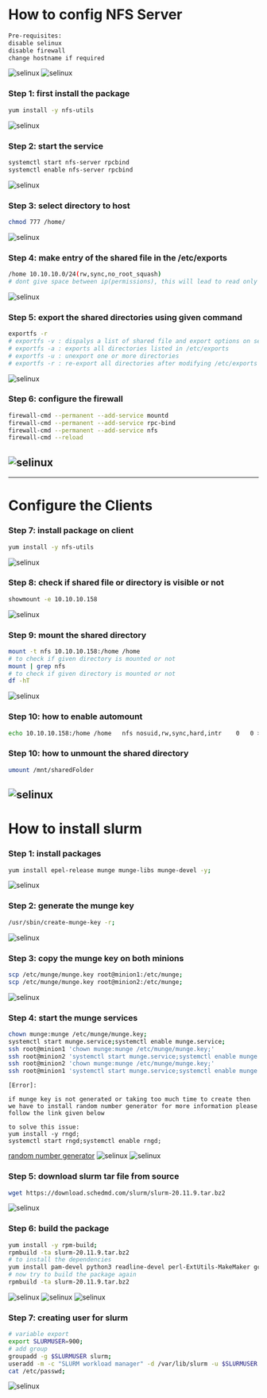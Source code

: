 # How to config NFS Server

```bash
Pre-requisites:
disable selinux
disable firewall
change hostname if required
```
![selinux](./images/1.jpg)
![selinux](./images/2.jpg)

### Step 1: first install the package
```bash
yum install -y nfs-utils
```
![selinux](./images/3.jpg)


### Step 2: start the service
```bash
systemctl start nfs-server rpcbind
systemctl enable nfs-server rpcbind
```
![selinux](./images/4.jpg)

### Step 3: select directory to host
```bash
chmod 777 /home/
```
![selinux](./images/5.jpg)

### Step 4: make entry of the shared file in the /etc/exports
```bash
/home 10.10.10.0/24(rw,sync,no_root_squash)
# dont give space between ip(permissions), this will lead to read only file system error
```
![selinux](./images/6.jpg)


### Step 5: export the shared directories using given command
```bash
exportfs -r
# exportfs -v : dispalys a list of shared file and export options on server
# exportfs -a : exports all directories listed in /etc/exports
# exportfs -u : unexport one or more directories
# exportfs -r : re-export all directories after modifying /etc/exports
```
![selinux](./images/7.jpg)


### Step 6: configure the firewall
```bash
firewall-cmd --permanent --add-service mountd
firewall-cmd --permanent --add-service rpc-bind
firewall-cmd --permanent --add-service nfs
firewall-cmd --reload
```
![selinux](./images/8.jpg)
---
---
# Configure the Clients
### Step 7: install package on client 
```bash
yum install -y nfs-utils            
```
![selinux](./images/9.jpg)

### Step 8: check if shared file or directory is visible or not
```bash
showmount -e 10.10.10.158
```
![selinux](./images/10.jpg)

### Step 9: mount the shared directory
```bash
mount -t nfs 10.10.10.158:/home /home
# to check if given directory is mounted or not
mount | grep nfs 
# to check if given directory is mounted or not
df -hT
```
![selinux](./images/11.jpg)


### Step 10: how to enable automount
```bash
echo 10.10.10.158:/home /home   nfs nosuid,rw,sync,hard,intr    0   0 >> vi /etc/fstab
```
### Step 10: how to unmount the shared directory
```bash
umount /mnt/sharedFolder
```
![selinux](./images/12.jpg)
---

# How to install slurm
### Step 1: install packages
```bash
yum install epel-release munge munge-libs munge-devel -y;
```
![selinux](./images/13.jpg)
### Step 2: generate the munge key 
```bash
/usr/sbin/create-munge-key -r;
```
![selinux](./images/14.jpg)

### Step 3: copy the munge key on both minions 
```bash
scp /etc/munge/munge.key root@minion1:/etc/munge;
scp /etc/munge/munge.key root@minion2:/etc/munge;
```
![selinux](./images/15.jpg)
### Step 4: start the munge services 
```bash
chown munge:munge /etc/munge/munge.key;
systemctl start munge.service;systemctl enable munge.service;
ssh root@minion1 'chown munge:munge /etc/munge/munge.key;' 
ssh root@minion2 'systemctl start munge.service;systemctl enable munge.service;' 
ssh root@minion2 'chown munge:munge /etc/munge/munge.key;' 
ssh root@minion1 'systemctl start munge.service;systemctl enable munge.service;' 
```
```
[Error]:

if munge key is not generated or taking too much time to create then we have to install random number generator for more information please follow the link given below

to solve this issue:
yum install -y rngd;
systemctl start rngd;systemctl enable rngd;
```
[random number generator](https://stackoverflow.com/questions/4819359/dev-random-extremely-slow) 
![selinux](./images/16.jpg)
![selinux](./images/17.jpg)



### Step 5: download slurm tar file from source 
```bash
wget https://download.schedmd.com/slurm/slurm-20.11.9.tar.bz2
```
![selinux](./images/18.jpg)
### Step 6: build the package 
```bash
yum install -y rpm-build;
rpmbuild -ta slurm-20.11.9.tar.bz2
# to install the dependencies
yum install pam-devel python3 readline-devel perl-ExtUtils-MakeMaker gcc mysql-devel -y
# now try to build the package again
rpmbuild -ta slurm-20.11.9.tar.bz2
```
![selinux](./images/19.jpg)
![selinux](./images/20.jpg)
![selinux](./images/21.jpg)

### Step 7: creating user for slurm   
```bash
# variable export 
export SLURMUSER=900;
# add group
groupadd -g $SLURMUSER slurm;
useradd -m -c "SLURM workload manager" -d /var/lib/slurm -u $SLURMUSER -g slurm -s /bin/bash slurm;
cat /etc/passwd;
```
![selinux](./images/22.jpg)








